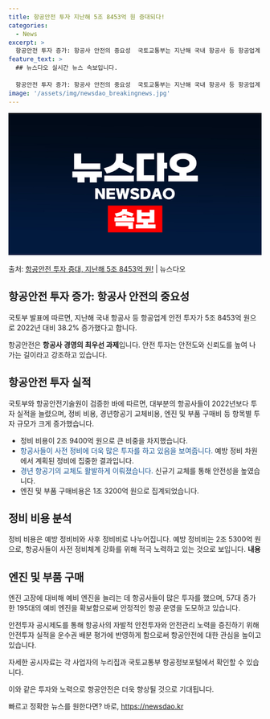 ```yaml
---
title: 항공안전 투자 지난해 5조 8453억 원 증대되다!
categories:
  - News
excerpt: >
  항공안전 투자 증가: 항공사 안전의 중요성  국토교통부는 지난해 국내 항공사 등 항공업계 안전 투자가 5조 …
feature_text: >
  ## 뉴스다오 실시간 뉴스 속보입니다.

  항공안전 투자 증가: 항공사 안전의 중요성  국토교통부는 지난해 국내 항공사 등 항공업계 안전 투자가 5조 …
image: '/assets/img/newsdao_breakingnews.jpg'
---
```


![뉴스다오 속보](/assets/img/newsdao_breakingnews.jpg)

<p>출처: <a href="https://newsdao.kr/4598" rel="dofollow">항공안전 투자 증대, 지난해 5조 8453억 원!</a> | 뉴스다오</p>

<h2 data-ke-size="size26">항공안전 투자 증가: 항공사 안전의 중요성</h2>
국토부 발표에 따르면, 지난해 국내 항공사 등 항공업계 안전 투자가 5조 8453억 원으로 2022년 대비 38.2% 증가했다고 합니다.

<p data-ke-size="size16">항공안전은 <b>항공사 경영의 최우선 과제</b>입니다. 안전 투자는 안전도와 신뢰도를 높여 나가는 길이라고 강조하고 있습니다.</p>

<h2 data-ke-size="size26">항공안전 투자 실적</h2>
국토부와 항공안전기술원이 검증한 바에 따르면, 대부분의 항공사들이 2022년보다 투자 실적을 늘렸으며, 정비 비용, 경년항공기 교체비용, 엔진 및 부품 구매비 등 항목별 투자 규모가 크게 증가했습니다.

<ul>
  <li>정비 비용이 2조 9400억 원으로 큰 비중을 차지했습니다.</li>
  <li><span style="color: #1a5490;">항공사들이 사전 정비에 더욱 많은 투자를 하고 있음을 보여줍니다. </span>예방 정비 차원에서 계획된 정비에 집중한 결과입니다.</li>
  <li><span style="color: #1a5490;">경년 항공기의 교체도 활발하게 이뤄졌습니다.</span> 신규기 교체를 통해 안전성을 높였습니다.</li>
  <li>엔진 및 부품 구매비용은 1조 3200억 원으로 집계되었습니다.</li>
</ul>

<h2 data-ke-size="size26">정비 비용 분석</h2>
정비 비용은 예방 정비비와 사후 정비비로 나누어집니다. 예방 정비비는 2조 5300억 원으로, 항공사들이 사전 정비체계 강화를 위해 적극 노력하고 있는 것으로 보입니다. 

<td style="text-align: center; height: 17px;"><b>내용</b></td>

<h2 data-ke-size="size26">엔진 및 부품 구매</h2>
엔진 고장에 대비해 예비 엔진을 늘리는 데 항공사들이 많은 투자를 했으며, 57대 증가한 195대의 예비 엔진을 확보함으로써 안정적인 항공 운영을 도모하고 있습니다.

<p data-ke-size="size16">안전투자 공시제도를 통해 항공사의 자발적 안전투자와 안전관리 노력을 증진하기 위해 안전투자 실적을 운수권 배분 평가에 반영하게 함으로써 항공안전에 대한 관심을 높이고 있습니다.</p>

<p data-ke-size="size16">자세한 공시자료는 각 사업자의 누리집과 국토교통부 항공정보포털에서 확인할 수 있습니다.</p>

이와 같은 투자와 노력으로 항공안전은 더욱 향상될 것으로 기대됩니다. 

빠르고 정확한 뉴스를 원한다면? 바로, <a href="https://newsdao.kr" rel="dofollow">https://newsdao.kr</a>


    
